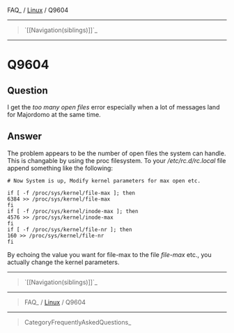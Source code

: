FAQ\_ / [Linux](FAQ/Linux) / Q9604

* * * * *

> \`[[Navigation(siblings)]]\`\_

* * * * *

Q9604
=====

Question
--------

I get the *too many open files* error especially when a lot of messages
land for Majordomo at the same time.

Answer
------

The problem appears to be the number of open files the system can
handle. This is changable by using the proc filesystem. To your
*/etc/rc.d/rc.local* file append something like the following:

    # Now System is up, Modify kernel parameters for max open etc.

    if [ -f /proc/sys/kernel/file-max ]; then
    6384 >> /proc/sys/kernel/file-max
    fi
    if [ -f /proc/sys/kernel/inode-max ]; then
    4576 >> /proc/sys/kernel/inode-max
    fi
    if [ -f /proc/sys/kernel/file-nr ]; then
    160 >> /proc/sys/kernel/file-nr
    fi

By echoing the value you want for file-max to the file *file-max* etc.,
you actually change the kernel parameters.

* * * * *

> \`[[Navigation(siblings)]]\`\_

* * * * *

> FAQ\_ / [Linux](FAQ/Linux) / Q9604

* * * * *

> CategoryFrequentlyAskedQuestions\_
